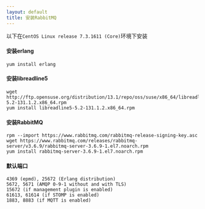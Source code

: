 ```yaml
---
layout: default
title: 安装RabbitMQ
---
```


以下在`CentOS Linux release 7.3.1611 (Core)`环境下安装

#### 安装erlang

	yum install erlang


#### 安装libreadline5
	wget http://ftp.opensuse.org/distribution/13.1/repo/oss/suse/x86_64/libreadline5-5.2-131.1.2.x86_64.rpm
	yum install libreadline5-5.2-131.1.2.x86_64.rpm

#### 安装RabbitMQ
	rpm --import https://www.rabbitmq.com/rabbitmq-release-signing-key.asc
	wget https://www.rabbitmq.com/releases/rabbitmq-server/v3.6.9/rabbitmq-server-3.6.9-1.el7.noarch.rpm
	yum install rabbitmq-server-3.6.9-1.el7.noarch.rpm
	
#### 默认端口
	4369 (epmd), 25672 (Erlang distribution)
	5672, 5671 (AMQP 0-9-1 without and with TLS)
	15672 (if management plugin is enabled)
	61613, 61614 (if STOMP is enabled)
	1883, 8883 (if MQTT is enabled)